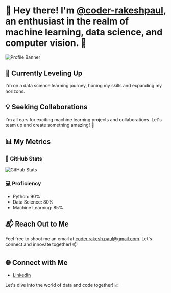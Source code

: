 # 👋 Hey there! I'm [@coder-rakeshpaul](https://github.com/coder-rakeshpaul/coder-rakeshpaul), an enthusiast in the realm of machine learning, data science, and computer vision. 🚀

![Profile Banner](https://png.pngtree.com/background/20210714/original/pngtree-data-science-background-banner-template-design-picture-image_1246228.jpg)

## 🌱 Currently Leveling Up
I'm on a data science learning journey, honing my skills and expanding my horizons.

## 💡 Seeking Collaborations
I'm all ears for exciting machine learning projects and collaborations. Let's team up and create something amazing! 🤝

## 📊 My Metrics

### 🚀 GitHub Stats
![GitHub Stats](https://github-readme-stats.vercel.app/api?username=coder-rakeshpaul&show=reviews,discussions_started,discussions_answered,prs_merged,prs_merged_percentage)

### 💻 Proficiency
- Python: 90%
- Data Science: 80%
- Machine Learning: 85%

## 📬 Reach Out to Me
Feel free to shoot me an email at [coder.rakesh.paul@gmail.com](mailto:coder.rakesh.paul@gmail.com). Let's connect and innovate together! 📫

## 🌐 Connect with Me
- [LinkedIn](https://www.linkedin.com/in/rakesh-paul-/)


Let's dive into the world of data and code together! 📈
